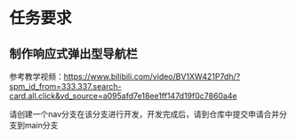 # 任务要求

## 制作响应式弹出型导航栏

参考教学视频：https://www.bilibili.com/video/BV1XW421P7dh/?spm_id_from=333.337.search-card.all.click&vd_source=a095afd7e18ee1ff147d19f0c7860a4e

请创建一个nav分支在该分支进行开发，开发完成后，请到仓库中提交申请合并分支到main分支